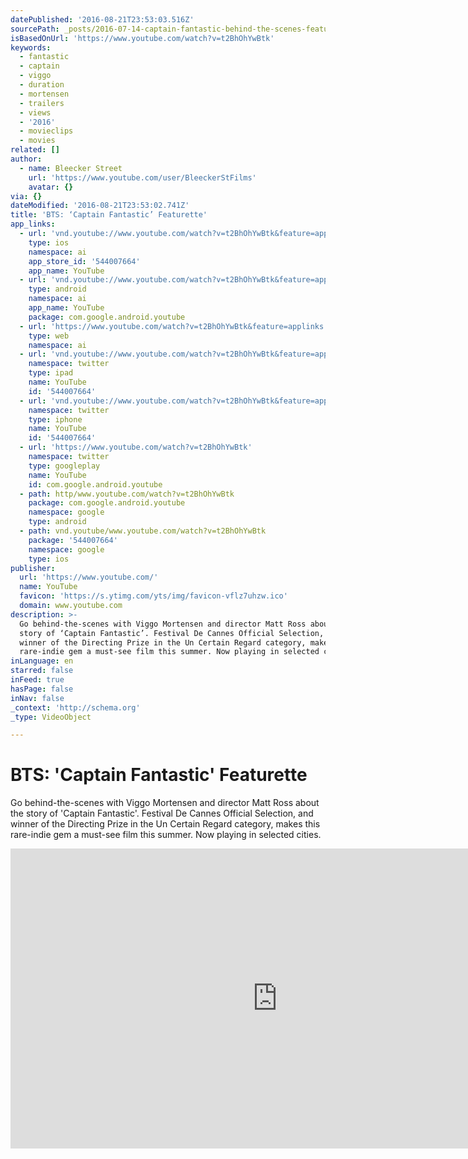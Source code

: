 ```yaml
---
datePublished: '2016-08-21T23:53:03.516Z'
sourcePath: _posts/2016-07-14-captain-fantastic-behind-the-scenes-featurette.md
isBasedOnUrl: 'https://www.youtube.com/watch?v=t2BhOhYwBtk'
keywords:
  - fantastic
  - captain
  - viggo
  - duration
  - mortensen
  - trailers
  - views
  - '2016'
  - movieclips
  - movies
related: []
author:
  - name: Bleecker Street
    url: 'https://www.youtube.com/user/BleeckerStFilms'
    avatar: {}
via: {}
dateModified: '2016-08-21T23:53:02.741Z'
title: 'BTS: ‘Captain Fantastic’ Featurette'
app_links:
  - url: 'vnd.youtube://www.youtube.com/watch?v=t2BhOhYwBtk&feature=applinks'
    type: ios
    namespace: ai
    app_store_id: '544007664'
    app_name: YouTube
  - url: 'vnd.youtube://www.youtube.com/watch?v=t2BhOhYwBtk&feature=applinks'
    type: android
    namespace: ai
    app_name: YouTube
    package: com.google.android.youtube
  - url: 'https://www.youtube.com/watch?v=t2BhOhYwBtk&feature=applinks'
    type: web
    namespace: ai
  - url: 'vnd.youtube://www.youtube.com/watch?v=t2BhOhYwBtk&feature=applinks'
    namespace: twitter
    type: ipad
    name: YouTube
    id: '544007664'
  - url: 'vnd.youtube://www.youtube.com/watch?v=t2BhOhYwBtk&feature=applinks'
    namespace: twitter
    type: iphone
    name: YouTube
    id: '544007664'
  - url: 'https://www.youtube.com/watch?v=t2BhOhYwBtk'
    namespace: twitter
    type: googleplay
    name: YouTube
    id: com.google.android.youtube
  - path: http/www.youtube.com/watch?v=t2BhOhYwBtk
    package: com.google.android.youtube
    namespace: google
    type: android
  - path: vnd.youtube/www.youtube.com/watch?v=t2BhOhYwBtk
    package: '544007664'
    namespace: google
    type: ios
publisher:
  url: 'https://www.youtube.com/'
  name: YouTube
  favicon: 'https://s.ytimg.com/yts/img/favicon-vflz7uhzw.ico'
  domain: www.youtube.com
description: >-
  Go behind-the-scenes with Viggo Mortensen and director Matt Ross about the
  story of ‘Captain Fantastic’. Festival De Cannes Official Selection, and
  winner of the Directing Prize in the Un Certain Regard category, makes this
  rare-indie gem a must-see film this summer. Now playing in selected cities.
inLanguage: en
starred: false
inFeed: true
hasPage: false
inNav: false
_context: 'http://schema.org'
_type: VideoObject

---
```

# BTS: 'Captain Fantastic' Featurette

Go behind-the-scenes with Viggo Mortensen and director Matt Ross about the story of 'Captain Fantastic'. Festival De Cannes Official Selection, and winner of the Directing Prize in the Un Certain Regard category, makes this rare-indie gem a must-see film this summer. Now playing in selected cities.

<iframe src="https://cdn.embedly.com/widgets/media.html?src=https%3A%2F%2Fwww.youtube.com%2Fembed%2Ft2BhOhYwBtk%3Ffeature%3Doembed&amp;url=http%3A%2F%2Fwww.youtube.com%2Fwatch%3Fv%3Dt2BhOhYwBtk&amp;image=https%3A%2F%2Fi.ytimg.com%2Fvi%2Ft2BhOhYwBtk%2Fhqdefault.jpg&amp;key=b7d04c9b404c499eba89ee7072e1c4f7&amp;type=text%2Fhtml&amp;schema=youtube" width="854" height="480" scrolling="no" frameborder="0" allowfullscreen="" style=""></iframe>